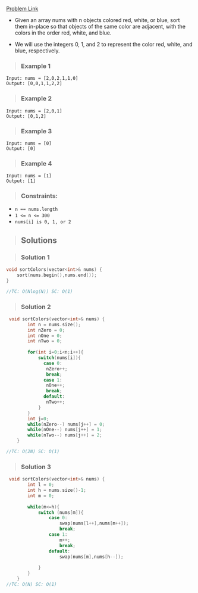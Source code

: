 
[Problem Link](https://leetcode.com/problems/sort-colors/)

- Given an array nums with n objects colored red, white, or blue, sort them in-place so that objects of the same color are adjacent, with the colors in the order red, white, and blue.

- We will use the integers 0, 1, and 2 to represent the color red, white, and blue, respectively.

>###  Example 1

```
Input: nums = [2,0,2,1,1,0]
Output: [0,0,1,1,2,2]
```

>###  Example 2

```
Input: nums = [2,0,1]
Output: [0,1,2]
```
>###  Example 3

```
Input: nums = [0]
Output: [0]
```
>###  Example 4

```
Input: nums = [1]
Output: [1]
```
>### Constraints:

- `n == nums.length`
- `1 <= n <= 300`
- `nums[i] is 0, 1, or 2`


>## Solutions

>### Solution 1

```c++
void sortColors(vector<int>& nums) {
    sort(nums.begin(),nums.end());
}

//TC: O(Nlog(N)) SC: O(1)
```

>### Solution 2

```c++
 void sortColors(vector<int>& nums) {
        int n = nums.size();
        int nZero = 0;
        int nOne = 0;
        int nTwo = 0;
        
        for(int i=0;i<n;i++){
            switch(nums[i]){
              case 0:
               nZero++;
               break;
              case 1:
               nOne++;
               break;
              default:
               nTwo++;     
            }       
        }
        int j=0;
        while(nZero--) nums[j++] = 0;
        while(nOne--) nums[j++] = 1;
        while(nTwo--) nums[j++] = 2;
    }

//TC: O(2N) SC: O(1)
```

>### Solution 3

```c++
 void sortColors(vector<int>& nums) {
        int l = 0;
        int h = nums.size()-1;
        int m = 0;
        
        while(m<=h){
            switch (nums[m]){
                case 0:
                    swap(nums[l++],nums[m++]);
                    break;
                case 1:
                    m++;
                    break;
                default:
                    swap(nums[m],nums[h--]);
                    
            }
        }
    }    
//TC: O(N) SC: O(1)
```






 

 


